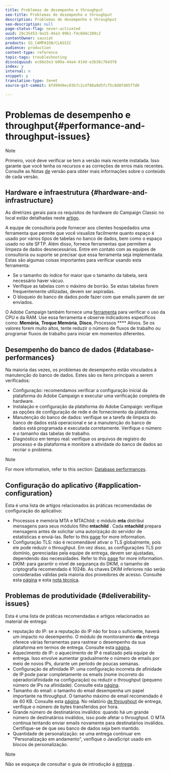 ```yaml
---
title: Problemas de desempenho e throughput
seo-title: Problemas de desempenho e throughput
description: Problemas de desempenho e throughput
seo-description: null
page-status-flag: never-activated
uuid: 28c35453-9a15-44a3-9961-f4c604c209c2
contentOwner: sauviat
products: SG_CAMPAIGN/CLASSIC
audience: production
content-type: reference
topic-tags: troubleshooting
discoiquuid: ec66e3e3-b09a-44a4-914d-e3b38c7643f8
index: y
internal: n
snippet: y
translation-type: tm+mt
source-git-commit: 8fd9949ec03b7c2cdf88a9d5fcf5c8d8fd85f7d0

---
```



# Problemas de desempenho e throughput{#performance-and-throughput-issues}

>[!NOTE]
>
>Primeiro, você deve verificar se tem a versão mais recente instalada. Isso garante que você tenha os recursos e as correções de erros mais recentes. Consulte as Notas [de](https://docs.campaign.adobe.com/doc/AC/en/RN.html) versão para obter mais informações sobre o conteúdo de cada versão.

## Hardware e infraestrutura {#hardware-and-infrastructure}

As diretrizes gerais para os requisitos de hardware do Campaign Classic no local estão detalhadas neste [artigo](https://helpx.adobe.com/campaign/kb/hardware-sizing-guide.html).

A equipe de consultoria pode fornecer aos clientes hospedados uma ferramenta que permite que você visualize facilmente quanto espaço é usado por vários tipos de tabelas no banco de dados, bem como o espaço usado no site SFTP. Além disso, fornece ferramentas que permitem a limpeza de dados desnecessários. Entre em contato com as equipes de consultoria ou suporte se precisar que essa ferramenta seja implementada. Estas são algumas coisas importantes para verificar usando esta ferramenta:

* Se o tamanho do índice for maior que o tamanho da tabela, será necessário haver vácuo.
* Verifique as tabelas com o máximo de borrão. Se estas tabelas forem frequentemente utilizadas, devem ser aspiradas.
* O bloqueio do banco de dados pode fazer com que emails parem de ser enviados.

O Adobe Campaign também fornece uma [ferramenta](../../production/using/monitoring-processes.md#manual-monitoring) para verificar o uso da CPU e da RAM. Use essa ferramenta e observe indicadores específicos como: **Memória**, **Troque Memória**, **Disco**, Processos **** Ativos. Se os valores forem muito altos, tente reduzir o número de fluxos de trabalho ou programar fluxos de trabalho para iniciar em momentos diferentes.

## Desempenho do banco de dados {#database-performances}

Na maioria das vezes, os problemas de desempenho estão vinculados à manutenção do banco de dados. Estes são os itens principais a serem verificados:

* Configuração: recomendamos verificar a configuração inicial da plataforma do Adobe Campaign e executar uma verificação completa de hardware.
* Instalação e configuração da plataforma do Adobe Campaign: verifique as opções de configuração de rede e de fornecimento da plataforma.
* Manutenção do banco de dados: verifique se a tarefa de limpeza do banco de dados está operacional e se a manutenção do banco de dados está programada e executada corretamente. Verifique o número e o tamanho das tabelas de trabalho.
* Diagnóstico em tempo real: verifique os arquivos de registro do processo e da plataforma e monitore a atividade do banco de dados ao recriar o problema.

>[!NOTE]
>
>For more information, refer to this section: [Database performances](../../production/using/database-performances.md).

## Configuração do aplicativo {#application-configuration}

Esta é uma lista de artigos relacionados às práticas recomendadas de configuração do aplicativo:

* Processos e memória MTA e MTAChild: o módulo **mta** distribui mensagens para seus módulos filho **mtachild** . Cada **mtachild** prepara mensagens antes de solicitar uma autorização do servidor de estatísticas e enviá-las. Refer to this [page](../../installation/using/email-deliverability.md) for more information.
* Configuração TLS: não é recomendável ativar o TLS globalmente, pois ele pode reduzir o throughput. Em vez disso, as configurações TLS por domínio, gerenciadas pela equipe de entrega, devem ser ajustadas, dependendo das necessidades. Refer to this [page](../../installation/using/email-deliverability.md#mx-configuration) for more information.
* DKIM: para garantir o nível de segurança do DKIM, o tamanho de criptografia recomendado é 1024b. As chaves DKIM inferiores não serão consideradas válidas pela maioria dos provedores de acesso. Consulte esta [página](../../delivery/using/technical-recommendations.md#dkim) e esta [nota técnica](https://helpx.adobe.com/campaign/kb/domain-name-delegation.html).

## Problemas de produtividade {#deliverability-issues}

Esta é uma lista de práticas recomendadas e artigos relacionados ao material de entrega:

* reputação do IP: se a reputação do IP não for boa o suficiente, haverá um impacto no desempenho. O módulo de monitoramento **da** entrega oferece várias ferramentas para rastrear o desempenho da sua plataforma em termos de entrega. Consulte esta [página](../../delivery/using/technical-monitoring.md).
* Aquecimento de IP: o aquecimento de IP é realizado pela equipe de entrega. Isso envolve aumentar gradualmente o número de emails por meio de novos IPs, durante um período de poucas semanas.
* Configuração de afinidade IP: uma configuração incorreta de afinidade de IP pode parar completamente os emails (nome incorreto do operador/afinidade na configuração) ou reduzir o throughput (pequeno número de IPs na afinidade). Consulte esta [página](../../installation/using/email-deliverability.md#list-of-ip-addresses-to-use).
* Tamanho do email: o tamanho do email desempenha um papel importante na throughput. O tamanho máximo de email recomendado é de 60 KB. Consulte esta [página](https://helpx.adobe.com/legal/product-descriptions/campaign.html). No relatório [de throughput](../../reporting/using/delivery-reports.md#delivery-throughput) de entrega, verifique o número de bytes transferidos por hora.
* Grande número de destinatários inválidos: quando há um grande número de destinatários inválidos, isso pode afetar o throughput. O MTA continua tentando enviar emails novamente para destinatários inválidos. Certifique-se de que seu banco de dados seja bem mantido.
* Quantidade de personalização: se uma entrega continuar em &quot;Personalização em andamento&quot;, verifique o JavaScript usado em blocos de personalização.

>[!NOTE]
>
>Não se esqueça de consultar o guia de introdução à [entrega](https://docs.campaign.adobe.com/doc/AC/getting_started/EN/deliverability.html) .


